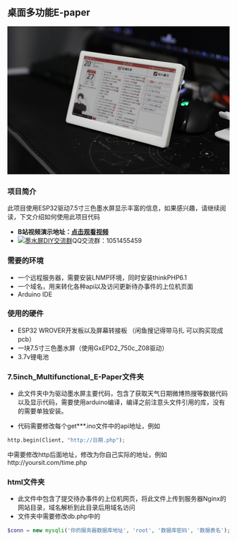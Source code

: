 ## 桌面多功能E-paper
![image](jpg/109A0671.jpg)

### 项目简介
此项目使用ESP32驱动7.5寸三色墨水屏显示丰富的信息，如果感兴趣，请继续阅读，下文介绍如何使用此项目代码<br>
- **B站视频演示地址：[点击观看视频](https://www.baidu.com/)**<br>
- <a target="_blank" href="https://qm.qq.com/cgi-bin/qm/qr?k=OCk2mwPC4yZn-BBJlH2ehWT-2sHfC7Os&jump_from=webapi&authKey=iFtohDmv6OI7O5aD/0ogd6mODvY5vr837fherj6ruuDCK94UM5KrjicZ2cFO5dHB"><img border="0" src="http://pub.idqqimg.com/wpa/images/group.png" alt="墨水屏DIY交流群" title="墨水屏DIY交流群"></a>QQ交流群：1051455459


### 需要的环境
- 一个远程服务器，需要安装LNMP环境，同时安装thinkPHP6.1
- 一个域名，用来转化各种api以及访问更新待办事件的上位机页面
- Arduino IDE

### 使用的硬件
- ESP32 WROVER开发板以及屏幕转接板 （闲鱼搜记得带马扎 可以购买现成pcb）
- 一块7.5寸三色墨水屏（使用GxEPD2_750c_Z08驱动）
- 3.7v锂电池

### 7.5inch_Multifunctional_E-Paper文件夹
- 此文件夹中为驱动墨水屏主要代码，包含了获取天气日期微博热搜等数据代码以及显示代码，需要使用arduino编译，编译之前注意头文件引用的库，没有的需要单独安装。<br>

- 代码需要修改每个get***.ino文件中的api地址，例如  


``` python
http.begin(Client, "http://日期.php");
``` 

中需要修改http后面地址，修改为你自己实际的地址，例如http://yoursit.com/time.php  

### html文件夹
- 此文件中包含了提交待办事件的上位机网页，将此文件上传到服务器Nginx的网站目录，域名解析到此目录后用域名访问  
- 文件夹中需要修改db.php中的  

``` PHP
$conn = new mysqli('你的服务器数据库地址', 'root', '数据库密码', '数据表名');
``` 

